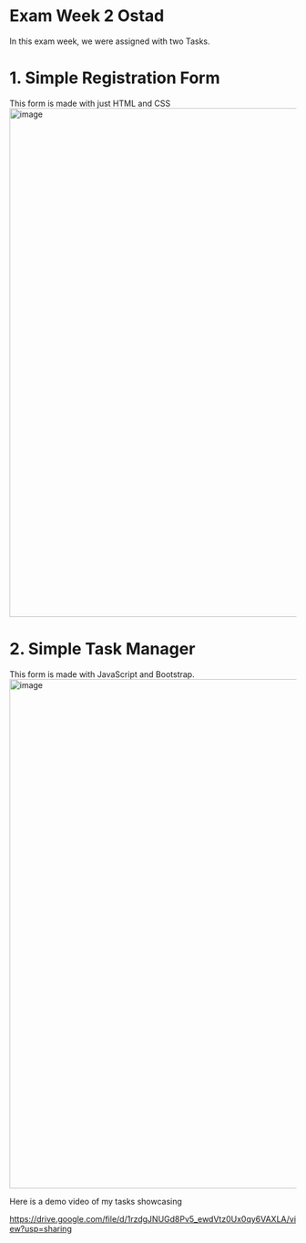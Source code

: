 # Exam Week 2 Ostad

In this exam week, we were assigned with two Tasks. 
# 1. Simple Registration Form
This form is made with just HTML and CSS
<img width="1907" height="892" alt="image" src="https://github.com/user-attachments/assets/582757ac-72e7-4437-809b-b0bbdb748663" />

# 2. Simple Task Manager
This form is made with JavaScript and Bootstrap.
<img width="1908" height="893" alt="image" src="https://github.com/user-attachments/assets/b86631c5-244b-4e5f-a9af-77ba15bc9f0f" />


Here is a demo video of my  tasks showcasing

https://drive.google.com/file/d/1rzdgJNUGd8Pv5_ewdVtz0Ux0qy6VAXLA/view?usp=sharing
